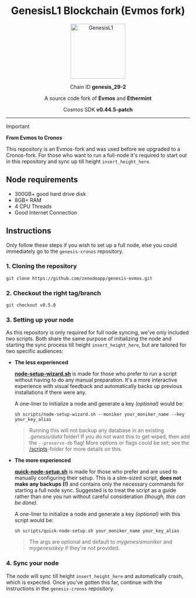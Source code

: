 <h1 align="center">
  GenesisL1 Blockchain (Evmos fork)
</h1>

<p align="center">
  <img src="https://github.com/zenodeapp/genesisL1/assets/108588903/be368fa2-a154-48a6-b04b-8eb452b02033" alt="GenesisL1" width="150" height="150"/>
</p>

<p align="center">
  Chain ID <b>genesis_29-2</b>
</p>

<p align="center">
   A source code fork of <b>Evmos</b> and <b>Ethermint</b>
</p>

<p align="center">
  Cosmos SDK <b>v0.44.5-patch</b>
</p>

---

> [!IMPORTANT]
> **From Evmos to Cronos**
> 
> This repository is an Evmos-fork and was used before we upgraded to a Cronos-fork. For those who want to run a full-node it's required to start out in this repository and sync up till height `insert_height_here`.

## Node requirements

- 300GB+ good hard drive disk
- 8GB+ RAM
- 4 CPU Threads
- Good Internet Connection

## Instructions

Only follow these steps if you wish to set up a full node, else you could immediately go to the `genesis-cronos` repository.

### 1. Cloning the repository

```
git clone https://github.com/zenodeapp/genesis-evmos.git
```

### 2. Checkout the right tag/branch

```
git checkout v0.5.0
```

### 3. Setting up your node

As this repository is only required for full node syncing, we've only included two scripts. Both share the same purpose of initializing the node and starting the sync process till height `insert_height_here`, but are tailored for two specific audiences:

- **The less experienced**

   **[node-setup-wizard.sh](scripts/node-setup-wizard.sh)** is made for those who prefer to run a script without having to do any manual preparation. It's a more interactive experience with visual feedback and automatically backs up previous installations if there were any.

  A one-liner to initialize a node and generate a key _(optional)_ would be:
  ```
  sh scripts/node-setup-wizard.sh --moniker your_moniker_name --key your_key_alias
  ```
  > Running this will not backup any database in an existing _.genesis/data_ folder! If you do not want this to get wiped, then add the `--preserve-db` flag! More options or flags could be set; see the [\/scripts](scripts/)-folder for more details on this.
  
- **The more experienced**

   **[quick-node-setup.sh](scripts/quick-node-setup.sh)** is made for those who prefer and are used to manually configuring their setup. This is a slim-sized script, **does not make any backups (!)** and contains only the necessary commands for starting a full node sync. Suggested is to treat the script as a guide rather than one you run without careful consideration _(though, this can be done)_.

  A one-liner to initialize a node and generate a key _(optional)_ with this script would be:
  ```
  sh scripts/quick-node-setup.sh your_moniker_name your_key_alias
  ```
  > The args are optional and default to _mygenesismoniker_ and _mygenesiskey_ if they're not provided.
  
### 4. Sync your node

The node will sync till height `insert_height_here` and automatically crash, which is expected. Once you've gotten this far, continue with the instructions in the `genesis-cronos` repository.
